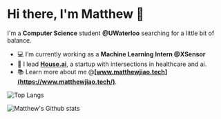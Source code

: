 
# Hi there, I'm Matthew 👋

I'm a **Computer Science** student **@UWaterloo** searching for a little bit of balance.


- 💻 I’m currently working as a **Machine Learning Intern @XSensor**
- 🚀 I lead **[House.ai](https://houseai.tech/)**, a startup with intersections in healthcare and ai.
- 📚 Learn more about me @**[www.matthewjiao.tech](https://www.matthewjiao.tech/)**.



![Top Langs](https://github-readme-stats.vercel.app/api/top-langs/?username=MatthewJiao&layout=compact&theme=dark&hide_border=true)

![Matthew's Github stats](https://github-readme-stats.vercel.app/api?username=MatthewJiao&show_icons=true&hide_border=true&theme=dark)

